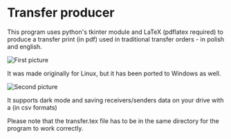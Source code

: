 # Transfer producer

This program uses python's tkinter module and LaTeX (pdflatex required) to produce a transfer print (in pdf) used in traditional transfer orders - in polish and english.

![First picture](/repository/readme-assets/first-pic.png?raw=true "First picture")

It was made originally for Linux, but it has been ported to Windows as well.

![Second picture](/repository/readme-assets/sec-pic.png?raw=true "Second picture")

It supports dark mode and saving receivers/senders data on your drive with a (in csv formats)

Please note that the transfer.tex file has to be in the same directory for the program to work correctly.